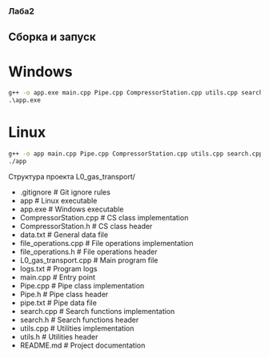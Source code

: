 ### Лаба2

## Сборка и запуск

# Windows
```cmd
g++ -o app.exe main.cpp Pipe.cpp CompressorStation.cpp utils.cpp search.cpp file_operations.cpp
.\app.exe
```

# Linux
```bash
g++ -o app main.cpp Pipe.cpp CompressorStation.cpp utils.cpp search.cpp file_operations.cpp
./app
```

Структура проекта
L0_gas_transport/
- .gitignore                 # Git ignore rules
- app                        # Linux executable
- app.exe                    # Windows executable
- CompressorStation.cpp      # CS class implementation
- CompressorStation.h        # CS class header
- data.txt                   # General data file
- file_operations.cpp        # File operations implementation
- file_operations.h          # File operations header
- L0_gas_transport.cpp       # Main program file
- logs.txt                   # Program logs
- main.cpp                   # Entry point
- Pipe.cpp                   # Pipe class implementation
- Pipe.h                     # Pipe class header
- pipe.txt                   # Pipe data file
- search.cpp                 # Search functions implementation
- search.h                   # Search functions header
- utils.cpp                  # Utilities implementation
- utils.h                    # Utilities header
- README.md                  # Project documentation